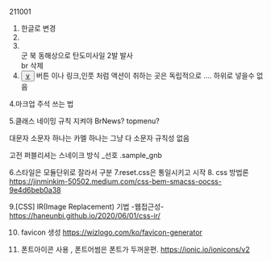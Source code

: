 211001

1. <html lang="en">  한글로 변경
2. <li> <br> 군 북 동해상으로 탄도미사일 2발 발사</li> br  삭제
3. <button class="btn"><a href="#">∨</a></button> 버튼 이나 링크,인풋 처럼 액션이 취하는 곳은 독립적으로 .... 하위로 넣을수 없음


4.마크업 주석 쓰는 법
<!-- 시작 -->
<!-- // 끝 -->


5.클래스 네이밍 규칙 지켜야
BrNews?
topmenu?

대문자 소문자 하나는 카멜 하나는 그냥 다 소문자 규칙성 없음

고전 퍼블리셔는 스네이크 방식 _선호
.sample_gnb


6.스타일은 모듈단위로 잘라서 구분
7.reset.css은 통일시키고 시작
8. css 방법론
https://jinminkim-50502.medium.com/css-bem-smacss-oocss-9e4d6beb0a38

9.[CSS] IR(Image Replacement) 기법 -웹접근성- 
 https://haneunbi.github.io/2020/06/01/css-ir/

10. favicon  생성
https://wizlogo.com/ko/favicon-generator

11. 폰트아이콘 사용 , 폰트어썸은 폰트가 두꺼운편. 
https://ionic.io/ionicons/v2
